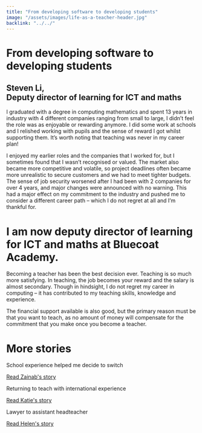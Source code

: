 ```yaml
---
title: "From developing software to developing students"
image: "/assets/images/life-as-a-teacher-header.jpg"
backlink: "../../"
---
```


<div class="content-wrapper">
    <div class="content__right">
    </div>
    <div class="content__left">
        <div class="stories">
            <h1>From developing software to developing students</h1>
            <div class="story-header">
                <div class="story-header__thumb" style="background-image:url('/assets/images/stories/stories-steven.jpg')"></div>
                <div class="story-header__label">
                    <h2>Steven Li, <br>Deputy director of learning for ICT and maths</h2>
                </div>
            </div>
            <p class="prominent">
                I graduated with a degree in computing mathematics and spent 13 years in industry with 4 different companies ranging from small to large, I didn’t feel the role was as enjoyable or rewarding anymore. I did some work at schools and I relished working with pupils and the sense of reward I got whilst supporting them. It’s worth noting that teaching was never in my career plan!
            </p>
            <p>
            I enjoyed my earlier roles and the companies that I worked for, but I sometimes found that I wasn’t recognised or valued. The market also became more competitive and volatile, so project deadlines often became more unrealistic to secure customers and we had to meet tighter budgets. The sense of job security worsened after I had been with 2 companies for over 4 years, and major changes were announced with no warning. This had a major effect on my commitment to the industry and pushed me to consider a different career path – which I do not regret at all and I’m thankful for.
            </p>
            <div>
                <div class="quote-block">
                    <span class="icon-quote"></span>
                    <h1>I am  now deputy director of learning for ICT and maths at Bluecoat Academy.<span class="icon-quote quote-close"></span></h1>
                </div>
               <p>
                  Becoming a teacher has been the best decision ever. Teaching is so much more satisfying. In teaching, the job becomes your reward and the salary is almost secondary. Though in hindsight, I do not regret my career in computing – it has contributed to my teaching skills, knowledge and experience.
                </p>
            </div>
            <p>
              The financial support available is also good, but the primary reason must be that you want to teach, as no amount of money will compensate for the commitment that you make once you become a teacher.
            </p>
        </div>
    </div>
</div>

<div class="more-stories">
    <h1 class="more-stories_header strapline">More stories</h1>
    <div class="more-stories__thumbs">
        <div class="more-stories__thumbs__thumb">
            <a href="/life-as-a-teacher/my-story-into-teaching/career-changers/school-experience-helped-me-decide-to-switch">
                <div class="more-stories__thumbs__thumb__img" style="background-image:url('/assets/images/stories/stories-zainab.jpg')"></div>
            </a>
            <div class="more-stories__thumbs__thumb__content">
                <p>School experience helped me decide to switch</p>
                <a class="git-link" href="/life-as-a-teacher/my-story-into-teaching/career-changers/school-experience-helped-me-decide-to-switch">Read Zainab's story  <i class="fas fa-chevron-right"></i></a>
            </div>
        </div>
        <div class="more-stories__thumbs__thumb">
            <a href="/life-as-a-teacher/my-story-into-teaching/international-career-changers/returning-to-teaching-with-international-experience">
                <div class="more-stories__thumbs__thumb__img" style="background-image:url('/assets/images/stories/stories-katie.png')"></div>
            </a>
            <div class="more-stories__thumbs__thumb__content">
                <p>Returning to teach with international experience</p>
                <a class="git-link" href="/life-as-a-teacher/my-story-into-teaching/international-career-changers/returning-to-teaching-with-international-experience">Read Katie's story  <i class="fas fa-chevron-right"></i></a>
            </div>
        </div>
        <div class="more-stories__thumbs__thumb">
            <a href="/life-as-a-teacher/my-story-into-teaching/career-progression/lawyer-to-assistant-teacher">
                <div class="more-stories__thumbs__thumb__img" style="background-image:url('/assets/images/stories/stories-helen.jpg')"></div>
            </a>
            <div class="more-stories__thumbs__thumb__content">
                <p>Lawyer to assistant headteacher</p>
                <a class="git-link" href="/life-as-a-teacher/my-story-into-teaching/career-progression/lawyer-to-assistant-teacher">Read Helen's story <i class="fas fa-chevron-right"></i></a>
            </div>
        </div>
    </div>
</div>
